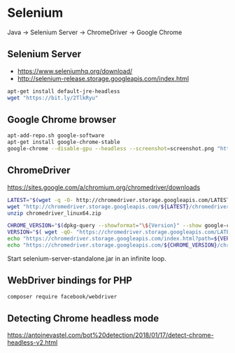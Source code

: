 # Selenium

Java -> Selenium Server -> ChromeDriver -> Google Chrome

## Selenium Server

- https://www.seleniumhq.org/download/
- http://selenium-release.storage.googleapis.com/index.html

```bash
apt-get install default-jre-headless
wget "https://bit.ly/2TlkRyu"
```

## Google Chrome browser

```bash
apt-add-repo.sh google-software
apt-get install google-chrome-stable
google-chrome --disable-gpu --headless --screenshot=screenshot.png "https://github.com/"
```

## ChromeDriver

https://sites.google.com/a/chromium.org/chromedriver/downloads

```bash
LATEST="$(wget -q -O- http://chromedriver.storage.googleapis.com/LATEST_RELEASE)"
wget "http://chromedriver.storage.googleapis.com/${LATEST}/chromedriver_linux64.zip"
unzip chromedriver_linux64.zip
```

```bash
CHROME_VERSION="$(dpkg-query --showformat="\${Version}" --show google-chrome-stable|cut -d. -f1-3)"
VERSION="$( wget -qO- "https://chromedriver.storage.googleapis.com/LATEST_RELEASE_${CHROME_VERSION}")"
echo "https://chromedriver.storage.googleapis.com/index.html?path=${VERSION}/"
echo "https://chromedriver.storage.googleapis.com/${CHROME_VERSION}/chromedriver_linux64.zip"
```

Start selenium-server-standalone.jar in an infinite loop.

## WebDriver bindings for PHP

```bash
composer require facebook/webdriver
```

## Detecting Chrome headless mode

https://antoinevastel.com/bot%20detection/2018/01/17/detect-chrome-headless-v2.html
